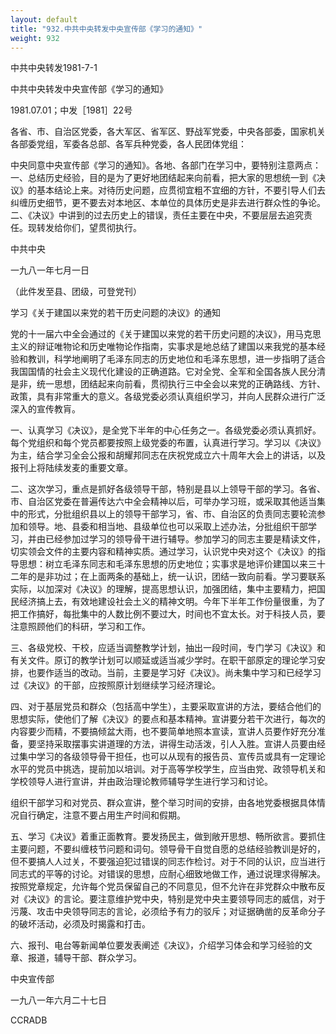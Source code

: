 ```yaml
---
layout: default
title: "932.中共中央转发中央宣传部《学习的通知》"
weight: 932
---
```


中共中央转发1981-7-1

中共中央转发中央宣传部《学习的通知》

1981.07.01；中发［1981］22号

各省、市、自治区党委，各大军区、省军区、野战军党委，中央各部委，国家机关各部委党组，军委各总部、各军兵种党委，各人民团体党组：

中央同意中央宣传部《学习的通知》。各地、各部门在学习中，要特别注意两点：一、总结历史经验，目的是为了更好地团结起来向前看，把大家的思想统一到《决议》的基本结论上来。对待历史问题，应贯彻宜粗不宜细的方针，不要引导人们去纠缠历史细节，更不要去对本地区、本单位的具体历史是非去进行群众性的争论。二、《决议》中讲到的过去历史上的错误，责任主要在中央，不要层层去追究责任。现转发给你们，望贯彻执行。

中共中央

一九八一年七月一日

（此件发至县、团级，可登党刊）

学习《关于建国以来党的若干历史问题的决议》的通知

党的十一届六中全会通过的《关于建国以来党的若干历史问题的决议》，用马克思主义的辩证唯物论和历史唯物论作指南，实事求是地总结了建国以来我党的基本经验和教训，科学地阐明了毛泽东同志的历史地位和毛泽东思想，进一步指明了适合我国国情的社会主义现代化建设的正确道路。它对全党、全军和全国各族人民分清是非，统一思想，团结起来向前看，贯彻执行三中全会以来党的正确路线、方针、政策，具有非常重大的意义。各级党委必须认真组织学习，并向人民群众进行广泛深入的宣传教肓。

一、认真学习《决议》，是全党下半年的中心任务之一。各级党委必须认真抓好。每个党组织和每个党员都要按照上级党委的布置，认真进行学习。学习以《决议》为主，结合学习全会公报和胡耀邦同志在庆祝党成立六十周年大会上的讲话，以及报刊上将陆续发麦的重要文章。

二、这次学习，重点是抓好各级领导干部，特别是县以上领导干部的学习。各省、市、自治区党委在普遍传达六中全会精神以后，可举办学习班，或采取其他适当集中的形式，分批组织县以上的领导干部学习，省、市、自治区的负责同志要轮流参加和领导。地、县委和相当地、县级单位也可以采取上述办法，分批组织干部学习，并由已经参加过学习的领导骨干进行辅导。参加学习的同志主要是精读文件，切实领会文件的主要内容和精神实质。通过学习，认识党中央对这个《决议》的指导思想：树立毛泽东同志和毛泽东思想的历史地位；实事求是地评价建国以来三十二年的是非功过；在上面两条的基础上，统一认识，团结一致向前看。学习要联系实际，以加深对《决议》的理解，提高思想认识，加强团结，集中主要精力，把国民经济搞上去，有效地建设社会土义的精神文明。今年下半年工作份量很重，为了把工作搞好，每批集中的人数比例不要过大，时间也不宜太长。对于科技人员，要注意照顾他们的科研，学习和工作。

三、各级党校、干校，应适当调整教学计划，抽出一段时间，专门学习《决议》和有关文件。原订的教学计划可以顺延或适当减少学时。在职干部原定的理论学习安排，也要作适当的改动。当前，主要是学习好《决议》。尚未集中学习和已经学习过《决议》的干部，应按照原计划继续学习经济理论。

四、对于基层党员和群众（包括高中学生），主要采取宣讲的方法，要结合他们的思想实际，使他们了解《决议》的要点和基本精神。宣讲要分若干次进行，每次的内容要少而精，不要搞倾盆大雨，也不要简单地照本宣读，宣讲人员要作好充分准备，要坚持采取摆事实讲道理的方法，讲得生动活泼，引人入胜。宣讲人员要由经过集中学习的各级领导骨干担任，也可以从现有的报告员、宣传员或具有一定理论水平的党员中挑选，提前加以培训。对于高等学校学生，应当由党、政领导机关和学校领导人进行宣讲，并由政治理论教师辅导学生进行学习和讨论。

组织干部学习和对党员、群众宣讲，整个举习时间的安排，由各地党委根据具体情况自行确定，注意不要占用生产时间和假期。

五、学习《决议》着重正面教育。要发扬民主，做到敞开思想、畅所欲言。要抓住主要问题，不要纠缠枝节问题和词句。领导骨干自觉自愿的总结经验教训是好的，但不要搞人人过关，不要强迫犯过错误的同志作检讨。对于不同的认识，应当进行同志式的平等的讨论。对错误的思想，应耐心细致地做工作，通过说理求得解决。按照党章规定，允许每个党员保留自己的不同意见，但不允许在非党群众中散布反对《决议》的言论。要注意维护党中央，特别是党中央主要领导同志的威信，对于污蔑、攻击中央领导同志的言论，必须给予有力的驳斥；对证据确凿的反革命分子的破坏活动，必须及时揭露和打击。

六、报刊、电台等新闻单位要发表阐述《决议》，介绍学习体会和学习经验的文章、报道，辅导干部、群众学习。

中央宣传部

一九八一年六月二十七日

CCRADB


